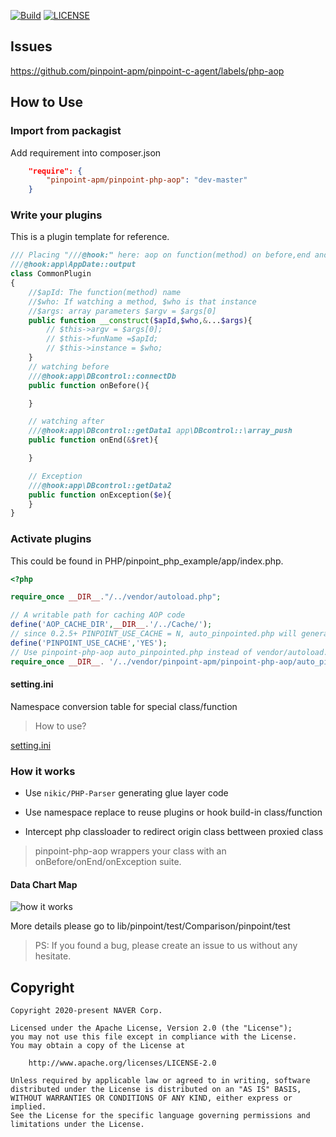 [![Build](https://github.com/pinpoint-apm/pinpoint-php-aop/workflows/Build/badge.svg?branch=master)](https://github.com/pinpoint-apm/pinpoint-php-aop/actions) [![LICENSE](https://img.shields.io/github/license/pinpoint-apm/pinpoint-php-aop)](LICENSE)

## Issues

https://github.com/pinpoint-apm/pinpoint-c-agent/labels/php-aop

##  How to Use 

### Import from packagist

Add requirement into composer.json

```Json
    "require": {
        "pinpoint-apm/pinpoint-php-aop": "dev-master"
    }
```

### Write your plugins
This is a plugin template for reference.

```php
/// Placing "///@hook:" here: aop on function(method) on before,end and Exception
///@hook:app\AppDate::output
class CommonPlugin
{
    //$apId: The function(method) name
    //$who: If watching a method, $who is that instance
    //$args: array parameters $argv = $args[0]
    public function __construct($apId,$who,&...$args){
        // $this->argv = $args[0];
        // $this->funName =$apId;
        // $this->instance = $who;
    }
    // watching before
    ///@hook:app\DBcontrol::connectDb
    public function onBefore(){

    }

    // watching after
    ///@hook:app\DBcontrol::getData1 app\DBcontrol::\array_push
    public function onEnd(&$ret){

    }

    // Exception
    ///@hook:app\DBcontrol::getData2
    public function onException($e){
    }
}
```

### Activate plugins 
This could be found in PHP/pinpoint_php_example/app/index.php.

``` php
<?php

require_once __DIR__."/../vendor/autoload.php";

// A writable path for caching AOP code
define('AOP_CACHE_DIR',__DIR__.'/../Cache/');                       
// since 0.2.5+ PINPOINT_USE_CACHE = N, auto_pinpointed.php will generate Cache/* on every request. 
define('PINPOINT_USE_CACHE','YES');
// Use pinpoint-php-aop auto_pinpointed.php instead of vendor/autoload.php
require_once __DIR__. '/../vendor/pinpoint-apm/pinpoint-php-aop/auto_pinpointed.php';

```
#### setting.ini

Namespace conversion table for special class/function

> How to use?

[setting.ini](lib/Pinpoint/test/setting.ini)




### How it works

* Use `nikic/PHP-Parser` generating glue layer code

* Use namespace replace to reuse plugins or hook build-in class/function
* Intercept php classloader to redirect origin class bettween proxied class


> pinpoint-php-aop wrappers your class with an onBefore/onEnd/onException suite.

#### Data Chart Map

![how it works](https://raw.githubusercontent.com/pinpoint-apm/pinpoint-c-agent/master/images/principle_v0.2.x.png)

More details please go to lib/pinpoint/test/Comparison/pinpoint/test


> PS: If you found a bug, please create an issue to us without any hesitate.


## Copyright

```
Copyright 2020-present NAVER Corp.

Licensed under the Apache License, Version 2.0 (the "License");
you may not use this file except in compliance with the License.
You may obtain a copy of the License at

    http://www.apache.org/licenses/LICENSE-2.0

Unless required by applicable law or agreed to in writing, software
distributed under the License is distributed on an "AS IS" BASIS,
WITHOUT WARRANTIES OR CONDITIONS OF ANY KIND, either express or implied.
See the License for the specific language governing permissions and
limitations under the License.
```
